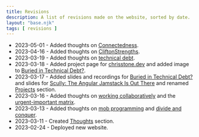 ```yaml
---
title: Revisions
description: A list of revisions made on the website, sorted by date.
layout: "base.njk"
tags: [ revisions ]
---
```


- 2023-05-01 - Added thoughts on [Connectedness](/thoughts/connectedness).
- 2023-04-16 - Added thoughts on [CliftonStrengths](/thoughts/cliftonstrengths).
- 2023-03-19 - Added thoughts on [technical debt](/thoughts/technical-debt).
- 2023-03-18 - Added project page for [chrisstone.dev](/projects/website) and added image to
  [Buried in Technical Debt?](/speaking/technical-debt).
- 2023-03-17 - Added slides and recordings for [Buried in Technical Debt?](/speaking/technical-debt) and slides for
  [Scully: The Angular Jamstack Is Out There](/speaking/scully) and renamed [Projects](/projects) section.
- 2023-03-16 - Added thoughts on [working collaboratively](/thoughts/working-collaboratively) and
  the [urgent-important matrix](/thoughts/urgent-important-matrix).
- 2023-03-13 - Added thoughts on [mob programming](/thoughts/mob-programming)
  and [divide and conquer](/thoughts/divide-and-conquer).
- 2023-03-11 - Created [Thoughts](/thoughts) section.
- 2023-02-24 - Deployed new website.